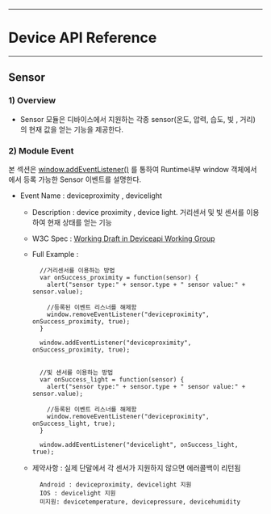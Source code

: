 <!--
layout: 'post'
section: 'Cornerstone Framework'
title: 'Sensor'
outline: 'Sensor 모듈은 디바이스에서 지원하는 각종 sensor(온도, 압력, 습도, 빛 , 거리) 의 현재 값을 얻는 기능을 제공한다. '
date: '2012-11-16'
tagstr: 'runtime'
subsection: 'Runtime'
order: '[6, 5, 9]'
thumbnail: '6.1.00.runtime_structure.png'
-->

----------

# Device API Reference 

----------

## Sensor  

### 1) Overview

- Sensor 모듈은 디바이스에서 지원하는 각종 sensor(온도, 압력, 습도, 빛 , 거리) 의 현재 값을 얻는 기능을 제공한다. 

### 2) Module Event

본 섹션은  [window.addEventListener()](https://developer.mozilla.org/en-US/docs/Web/API/EventTarget.addEventListener) 를 통하여 Runtime내부 window 객체에서에서 등록 가능한 Sensor 이벤트를 설명한다.

- Event Name : deviceproximity , devicelight

	- Description : device proximity , device light. 거리센서 및 빛 센서를 이용하여 현재 상태를 얻는 기능 
	- W3C Spec : [Working Draft in Deviceapi Working Group](http://www.w3.org/TR/2012/WD-proximity-20121206/)
	- Full Example :

			//거리센서를 이용하는 방법 
			var onSuccess_proximity = function(sensor) {
			  alert("sensor type:" + sensor.type + " sensor value:" + sensor.value);

			  //등록된 이벤트 리스너를 해제함 
			  window.removeEventListener("deviceproximity", onSuccess_proximity, true);
			}

			window.addEventListener("deviceproximity", onSuccess_proximity, true);


			//빛 센서를 이용하는 방법
			var onSuccess_light = function(sensor) {
			  alert("sensor type:" + sensor.type + " sensor value:" + sensor.value);
				
			  //등록된 이벤트 리스너를 해제함 
			  window.removeEventListener("deviceproximity", onSuccess_light, true);
			}
			
			window.addEventListener("devicelight", onSuccess_light, true);


	- 제약사항 : 실제 단말에서 각 센서가 지원하지 않으면 에러콜백이 리턴됨 

			Android : deviceproximity, devicelight 지원
			IOS : devicelight 지원
			미지원: devicetemperature, devicepressure, devicehumidity
